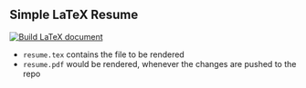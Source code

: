 ## Simple LaTeX Resume
[![Build LaTeX document](https://github.com/msc24x/resume/actions/workflows/main.yml/badge.svg?branch=main)](https://github.com/msc24x/resume/actions/workflows/main.yml)
- `resume.tex` contains the file to be rendered
- `resume.pdf` would be rendered, whenever the changes are pushed to the repo
